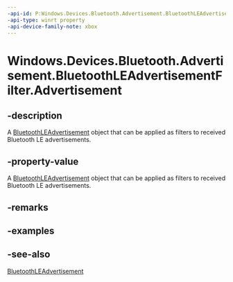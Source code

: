 ```yaml
---
-api-id: P:Windows.Devices.Bluetooth.Advertisement.BluetoothLEAdvertisementFilter.Advertisement
-api-type: winrt property
-api-device-family-note: xbox
---
```


<!-- Property syntax
public Windows.Devices.Bluetooth.Advertisement.BluetoothLEAdvertisement Advertisement { get;  set; }
-->

# Windows.Devices.Bluetooth.Advertisement.BluetoothLEAdvertisementFilter.Advertisement

## -description
A [BluetoothLEAdvertisement](bluetoothleadvertisement.md) object that can be applied as filters to received Bluetooth LE advertisements.

## -property-value
A [BluetoothLEAdvertisement](bluetoothleadvertisement.md) object that can be applied as filters to received Bluetooth LE advertisements.

## -remarks

## -examples

## -see-also
[BluetoothLEAdvertisement](bluetoothleadvertisement.md)